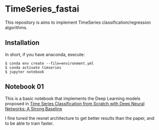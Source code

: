 # TimeSeries_fastai

This repository is aims to implement TimeSeries classification/regression algorithms.

## Installation


In short, if you have anaconda, execute:
```
$ conda env create --file=environment.yml
$ conda activate timseries
$ jupyter notebook
```

## Notebook 01

This is a basic notebook that implements the Deep Learning models proposed in [Time Series Classification from Scratch with Deep Neural Networks: A Strong Baseline](https://arxiv.org/abs/1611.06455)

I fine tuned the resnet architecture to get better results than the paper, and to be able to train faster.
